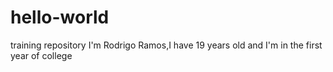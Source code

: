 # hello-world
training repository
I'm Rodrigo Ramos,I have 19 years old and I'm in the first year of college
